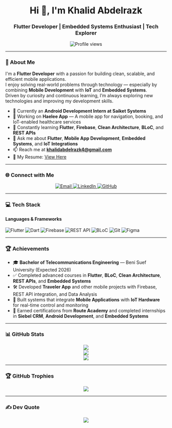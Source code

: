 <h1 align="center">Hi 👋, I'm Khalid Abdelrazk</h1>
<h3 align="center">Flutter Developer | Embedded Systems Enthusiast | Tech Explorer</h3>

<p align="center">
  <img src="https://komarev.com/ghpvc/?username=KhalidAbdelrazek&label=Profile%20views&color=0e75b6&style=flat" alt="Profile views" />
</p>

---

### 🚀 About Me

I'm a **Flutter Developer** with a passion for building clean, scalable, and efficient mobile applications.  
I enjoy solving real-world problems through technology — especially by combining **Mobile Development** with **IoT** and **Embedded Systems**.  
Driven by curiosity and continuous learning, I’m always exploring new technologies and improving my development skills.

- 🔭 Currently an **Android Development Intern at Saiket Systems**  
- 📱 Working on **Haelee App** — A mobile app for navigation, booking, and IoT-enabled healthcare services  
- 🌱 Constantly learning **Flutter**, **Firebase**, **Clean Architecture**, **BLoC**, and **REST APIs**  
- 💬 Ask me about **Flutter**, **Mobile App Development**, **Embedded Systems**, and **IoT Integrations**  
- 📫 Reach me at **khalidabdelrazk4@gmail.com**  
- 📄 My Resume: [View Here](https://drive.google.com/file/d/1taIWZ9LzwLCLE_zqMCAHOHMu3YPpjk2k/view?usp=sharing)  

---

### 🌐 Connect with Me

<p align="center">
  <a href="mailto:khalidabdelrazk4@gmail.com">
    <img src="https://img.shields.io/badge/Email-khalidabdelrazk4@gmail.com-%23EA4335.svg?style=for-the-badge&logo=gmail&logoColor=white" alt="Email">
  </a>
  <a href="https://www.linkedin.com/in/khalid-abdelrazk-7719b32b3/" target="_blank">
    <img src="https://img.shields.io/badge/LinkedIn-Khalid%20Abdelrazk-%230A66C2.svg?style=for-the-badge&logo=linkedin&logoColor=white" alt="LinkedIn">
  </a>
  <a href="https://github.com/KhalidAbdelrazek" target="_blank">
    <img src="https://img.shields.io/badge/GitHub-Khalid%20Abdelrazk-%2312100E.svg?style=for-the-badge&logo=github&logoColor=white" alt="GitHub">
  </a>
</p>

---

### 💻 Tech Stack

#### Languages & Frameworks
![Flutter](https://img.shields.io/badge/Flutter-02569B?style=for-the-badge&logo=flutter&logoColor=white)
![Dart](https://img.shields.io/badge/Dart-0175C2?style=for-the-badge&logo=dart&logoColor=white)
![Firebase](https://img.shields.io/badge/Firebase-FFCA28?style=for-the-badge&logo=firebase&logoColor=black)
![REST API](https://img.shields.io/badge/REST%20API-005571?style=for-the-badge&logo=api&logoColor=white)
![BLoC](https://img.shields.io/badge/BLoC-42a5f5?style=for-the-badge&logo=flutter&logoColor=white)
![Git](https://img.shields.io/badge/Git-F05032?style=for-the-badge&logo=git&logoColor=white)
![Figma](https://img.shields.io/badge/Figma-F24E1E?style=for-the-badge&logo=figma&logoColor=white)

---

### 🏆 Achievements

- 🎓 **Bachelor of Telecommunications Engineering** — Beni Suef University (Expected 2026)  
- ✅ Completed advanced courses in **Flutter**, **BLoC**, **Clean Architecture**, **REST APIs**, and **Embedded Systems**  
- 🛠️ Developed **Traveler App** and other mobile projects with Firebase, REST API integration, and Data Analysis  
- 🚀 Built systems that integrate **Mobile Applications** with **IoT Hardware** for real-time control and monitoring  
- 🥇 Earned certifications from **Route Academy** and completed internships in **Siebel CRM**, **Android Development**, and **Embedded Systems**

---

### 📊 GitHub Stats

<p align="center">
  <img src="https://github-readme-stats.vercel.app/api?username=KhalidAbdelrazek&theme=radical&hide_border=true&include_all_commits=true&count_private=true"/>
  <br/>
  <img src="https://github-readme-streak-stats.herokuapp.com/?user=KhalidAbdelrazek&theme=radical&hide_border=true"/>
  <br/>
  <img src="https://github-readme-stats.vercel.app/api/top-langs/?username=KhalidAbdelrazek&theme=radical&hide_border=true&layout=compact"/>
</p>

---

### 🏆 GitHub Trophies

<p align="center">
  <img src="https://github-profile-trophy.vercel.app/?username=KhalidAbdelrazek&theme=radical&no-frame=false&no-bg=false&margin-w=4"/>
</p>

---

### ✍️ Dev Quote

<p align="center">
  <img src="https://quotes-github-readme.vercel.app/api?type=vertical&theme=radical"/>
</p>

